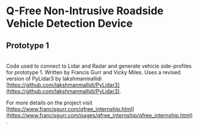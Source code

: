 # Q-Free Non-Intrusive Roadside Vehicle Detection Device
## Prototype 1
<br />Code used to connect to Lidar and Radar and generate vehicle side-profiles for prototype 1. Written by Francis Gurr and Vicky Miles.
Uses a revised version of PyLidar3 by lakshmanmallidi [https://github.com/lakshmanmallidi/PyLidar3](https://github.com/lakshmanmallidi/PyLidar3).

For more details on the project visit [https://www.francisgurr.com/qfree_internship.html](https://www.francisgurr.com/pages/qfree_internship/qfree_internship.html).
